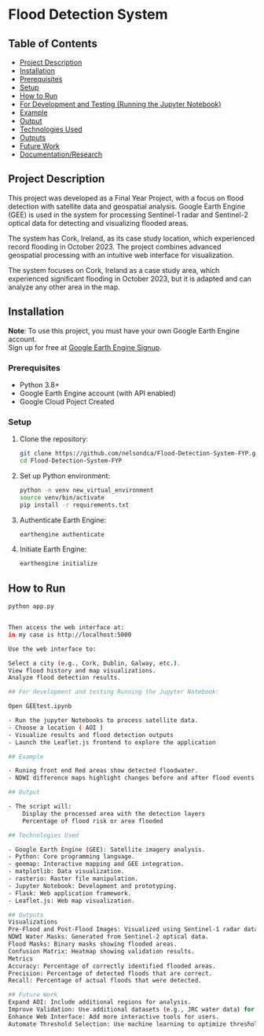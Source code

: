 # Flood Detection System

## Table of Contents
- [Project Description](#project-description)
- [Installation](#installation)
- [Prerequisites](#prerequisites)
- [Setup](#setup)
- [How to Run](#how-to-run)
- [For Development and Testing (Running the Jupyter Notebook)](#for-development-and-testing-running-the-jupyter-notebook)
- [Example](#example)
- [Output](#output)
- [Technologies Used](#technologies-used)
- [Outputs](#outputs)
- [Future Work](#future-work)
- [Documentation/Research](#documentationresearch)

## Project Description
This project was developed as a Final Year Project, with a focus on flood detection with satellite data and geospatial analysis. Google Earth Engine (GEE) is used in the system for processing Sentinel-1 radar and Sentinel-2 optical data for detecting and visualizing flooded areas.

The system has Cork, Ireland, as its case study location, which experienced record flooding in October 2023. The project combines advanced geospatial processing with an intuitive web interface for visualization.

The system focuses on Cork, Ireland as a case study area, which experienced significant flooding in October 2023, but it is adapted and can analyze any other area in the map.

## Installation

**Note**: To use this project, you must have your own Google Earth Engine account.  
Sign up for free at [Google Earth Engine Signup](https://signup.earthengine.google.com/).

### Prerequisites
- Python 3.8+
- Google Earth Engine account (with API enabled)
- Google Cloud Poject Created

### Setup
1. Clone the repository:
    ```bash
    git clone https://github.com/nelsondca/Flood-Detection-System-FYP.git
    cd Flood-Detection-System-FYP
    ```

2. Set up Python environment:
    ```bash
    python -m venv new_virtual_environment
    source venv/bin/activate
    pip install -r requirements.txt
    ```

3. Authenticate Earth Engine:
    ```bash
    earthengine authenticate
    ```

4. Initiate Earth Engine:
    ```bash
    earthengine initialize
    ```

## How to Run

```bash
python app.py


Then access the web interface at: 
in my case is http://localhost:5000

Use the web interface to:

Select a city (e.g., Cork, Dublin, Galway, etc.).
View flood history and map visualizations.
Analyze flood detection results.

## For development and testing Running the Jupyter Notebook:

Open GEEtest.ipynb 

- Run the jupyter Notebooks to process satellite data.
- Choose a location ( AOI )
- Visualize results and flood detection outputs
- Launch the Leaflet.js frontend to explore the application

## Example

- Runing front end Red areas show detected floodwater.
- NDWI difference maps highlight changes before and after flood events.

## Output

- The script will:
    Display the processed area with the detection layers
    Percentage of flood risk or area flooded

## Technologies Used

- Google Earth Engine (GEE): Satellite imagery analysis.
- Python: Core programming language.
- geemap: Interactive mapping and GEE integration.
- matplotlib: Data visualization.
- rasterio: Raster file manipulation.
- Jupyter Notebook: Development and prototyping.
- Flask: Web application framework.
- Leaflet.js: Web map visualization.

## Outputs
Visualizations
Pre-Flood and Post-Flood Images: Visualized using Sentinel-1 radar data.
NDWI Water Masks: Generated from Sentinel-2 optical data.
Flood Masks: Binary masks showing flooded areas.
Confusion Matrix: Heatmap showing validation results.
Metrics
Accuracy: Percentage of correctly identified flooded areas.
Precision: Percentage of detected floods that are correct.
Recall: Percentage of actual floods that were detected.

## Future Work
Expand AOI: Include additional regions for analysis.
Improve Validation: Use additional datasets (e.g., JRC water data) for validation.
Enhance Web Interface: Add more interactive tools for users.
Automate Threshold Selection: Use machine learning to optimize thresholds for flood detection.
